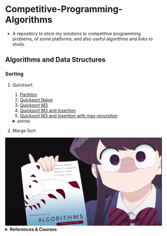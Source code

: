 # Competitive-Programming-Algorithms
- A repository to store my solutions to competitive programming problems, of some platforms, and also useful algorithms and links to study.

## Algorithms and Data Structures

### Sorting
1. Quicksort
   1. [Partition](algorithms/ds-c/partition.c)
   2. [Quicksort Naive](algorithms/ds-c/quicksort_1_naive.c)
   3. [Quicksort M3](algorithms/ds-c/quicksort_2_m3.c)
   4. [Quicksort M3 and Insertion](algorithms/ds-c/quicksort_3_m3_insertion.c)
   5. [Quicksort M3 and Insertion with max recurstion](algorithms/ds-c/quicksort_4_m3_insertion_maxrec.c)
    <details> <summary> <i>extras</i> </summary>

    [partition animation](http://cs.armstrong.edu/liang/animation/animation.html)

    </details>
2. Merge Sort

<div align="center" max-height="100%">
    <img heigh="100px" src="https://raw.githubusercontent.com/Iagorrr04/Competitive-Programming-Algorithms/main/komi_algorithms.jpg">
</div>


<details><summary> <b>References & Courses</b> </summary>

- [TEP](https://github.com/edsomjr/TEP)
- [UnBalloon](https://github.com/UnBalloon/programacao-competitiva)
- [Macacário](https://github.com/splucs/Competitive-Programming)
- [Neps Academy](https://neps.academy/br/courses)
- [USACO Guide](https://usaco.guide/dashboard/)
</details>